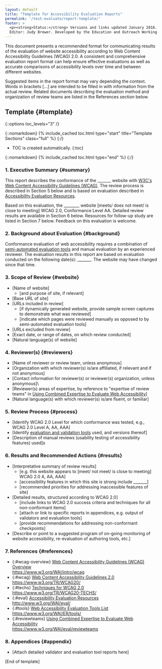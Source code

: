 ```yaml
---
layout: default
title: "Template for Accessibility Evaluation Reports"
permalink: '/test-evaluate/report-template/'
footer: >
  <p><strong>Status:</strong> Versions and links updated January 2018. Substantive content updated 2002.<br>
  Editor: Judy Brewer. Developed by the Education and Outreach Working Group (<a href="https://www.w3.org/WAI/EO/">EOWG</a>).</p>
---
```


This document presents a recommended format for communicating results of
the evaluation of website accessibility according to Web Content
Accessibility Guidelines (WCAG) 2.0. A consistent and comprehensive
evaluation report format can help ensure effective evaluations as well
as accurate comparisons of accessibility levels over time and between
different websites.

Suggested items in the report format may vary depending the context.
Words in brackets \[...\] are intended to be filled in with information
from the actual review. Related documents describing the evaluation
method and organization of review teams are listed in the References
section below.


## Template {#template}

{::options toc_levels="3" /}

{::nomarkdown}
{% include_cached toc.html type="start" title="Template Sections" class="full" %}
{:/}

-   TOC is created automatically.
{:toc}

{::nomarkdown}
{% include_cached toc.html type="end" %}
{:/}


### 1. Executive Summary {#summary}

This report describes the conformance of the \_\_\_\_\_\_\_ website with
[W3C's Web Content Accessibility Guidelines
(WCAG)](https://www.w3.org/WAI/intro/wcag). The review process is
described in Section 5 below and is based on evaluation described in
[Accessibility Evaluation Resources](https://www.w3.org/WAI/eval/).

Based on this evaluation, the \_\_\_\_\_\_\_\_ website \[meets/ does not
meet/ is close to meeting\] WCAG 2.0, Conformance Level AA. Detailed
review results are available in Section 6 below. Resources for follow-up
study are listed in Section 7 below. Feedback on this evaluation is
welcome.

### 2. Background about Evaluation {#background}

Conformance evaluation of web accessibility requires a combination of
[semi-automated evaluation tools](https://www.w3.org/WAI/ER/tools/) and
manual evaluation by an experienced reviewer. The evaluation results in
this report are based on evaluation conducted on the following date(s):
\_\_\_\_\_\_\_. The website may have changed since that time.

### 3. Scope of Review {#website}

-   \[Name of website\]
    -   \[and purpose of site, if relevant\]
-   \[Base URL of site\]
-   \[URLs included in review\]
    -   \[if dynamically generated website, provide sample screen
        captures to demonstrate what was reviewed\]
    -   \[indicate which pages were reviewed manually as opposed to by
        semi-automated evaluation tools\]
-   \[URLs excluded from review\]
-   \[Exact date, or range of dates, on which review conducted\]
-   \[Natural language(s) of website\]

### 4. Reviewer(s) {#reviewers}

-   \[Name of reviewer or review team, unless anonymous\]
-   \[Organization with which reviewer(s) is/are affiliated, if relevant
    and if not anonymous\]
-   \[Contact information for reviewer(s) or reviewer(s) organization,
    unless anonymous\]\
-   \[Reviewer(s) areas of expertise, by reference to "expertise of
    review teams" in [Using Combined Expertise to Evaluate Web
    Accessibility](https://www.w3.org/WAI/eval/reviewteams)\]
-   \[Natural language(s) with which reviewer(s) is/are fluent, or
    familiar\]

### 5. Review Process {#process}

-   \[Identify WCAG 2.0 Level for which conformance was tested, e.g.,
    WCAG 2.0 Level A, AA, AAA\]
-   \[Identify [evaluation and validation
    tools](https://www.w3.org/WAI/ER/tools/) used, and versions
    thereof\]
-   \[Description of manual reviews (usability testing of accessibility
    features) used\]s

### 6. Results and Recommended Actions {#results}

-   \[Interpretative summary of review results\]
    -   \[e.g. this website appears to \[meet/ not meet/ is close to
        meeting\] WCAG 2.0 A, AA, AAA\]
    -   \[accessibility features in which this site is strong include
        \_\_\_\_\_\_\_\]
    -   \[recommended priorities for addressing inaccessible features of
        site\]
-   \[Detailed results, structured according to WCAG 2.0\]
    -   \[include links to WCAG 2.0 success criteria and techniques for
        all non-conformant items\]
    -   \[attach or link to specific reports in appendices, e.g. output
        of validators and evaluation tools\]
    -   \[provide recommendations for addressing non-conformant
        checkpoints\]
-   \[Describe or point to a suggested program of on-going monitoring of
    website accessibility, re-evaluation of authoring tools, etc.\]

### 7. References {#references}

-   {:#wcag-overview} [Web Content Accessibility Guidelines (WCAG)
    Overview](https://www.w3.org/WAI/intro/wcag)<br>
    https://www.w3.org/WAI/intro/wcag
-   {:#wcag} [Web Content Accessibility Guidelines
    2.0](https://www.w3.org/TR/WCAG20/)<br>
    https://www.w3.org/TR/WCAG20/
-   {:#techs} [Techniques for WCAG 2.0](https://www.w3.org/TR/WCAG20-TECHS/)<br>
    https://www.w3.org/TR/WCAG20-TECHS/
-   {:#eval} [Accessibility Evaluation Resources](http://www.w3.org/WAI/eval/)<br>
    http://www.w3.org/WAI/eval/
-   {:#tools} [Web Accessibility Evaluation Tools
    List](https://www.w3.org/WAI/ER/tools/)<br>
    https://www.w3.org/WAI/ER/tools/
-   {:#reviewteams} [Using Combined Expertise to Evaluate Web
    Accessibility](https://www.w3.org/WAI/eval/reviewteams)<br>
    https://www.w3.org/WAI/eval/reviewteams



### 8. Appendices {#appendix}

-   \[Attach detailed validator and evaluation tool reports here\]

\[End of template\]